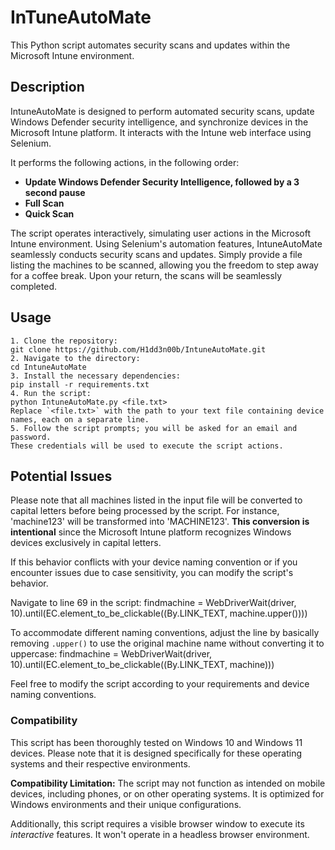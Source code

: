 # InTuneAutoMate
This Python script automates security scans and updates within the Microsoft Intune environment.

## Description

IntuneAutoMate is designed to perform automated security scans, update Windows Defender security intelligence, and synchronize devices in the Microsoft Intune platform. It interacts with the Intune web interface using Selenium.

It performs the following actions, in the following order:

- **Update Windows Defender Security Intelligence, followed by a 3 second pause**
- **Full Scan**
- **Quick Scan**

The script operates interactively, simulating user actions in the Microsoft Intune environment. Using Selenium's automation features, IntuneAutoMate seamlessly conducts security scans and updates. Simply provide a file listing the machines to be scanned, allowing you the freedom to step away for a coffee break. Upon your return, the scans will be seamlessly completed.

## Usage
```
1. Clone the repository:
git clone https://github.com/H1dd3n00b/IntuneAutoMate.git
2. Navigate to the directory:
cd IntuneAutoMate
3. Install the necessary dependencies:
pip install -r requirements.txt
4. Run the script:
python IntuneAutoMate.py <file.txt>
Replace `<file.txt>` with the path to your text file containing device names, each on a separate line.
5. Follow the script prompts; you will be asked for an email and password.
These credentials will be used to execute the script actions.
```
## 

## Potential Issues

Please note that all machines listed in the input file will be converted to capital letters before being processed by the script. For instance, 'machine123' will be transformed into 'MACHINE123'. **This conversion is intentional** since the Microsoft Intune platform recognizes Windows devices exclusively in capital letters.

If this behavior conflicts with your device naming convention or if you encounter issues due to case sensitivity, you can modify the script's behavior.

Navigate to line 69 in the script:
findmachine = WebDriverWait(driver, 10).until(EC.element_to_be_clickable((By.LINK_TEXT, machine.upper())))

To accommodate different naming conventions, adjust the line by basically removing `.upper()` to use the original machine name without converting it to uppercase:
findmachine = WebDriverWait(driver, 10).until(EC.element_to_be_clickable((By.LINK_TEXT, machine)))

Feel free to modify the script according to your requirements and device naming conventions.

### Compatibility

This script has been thoroughly tested on Windows 10 and Windows 11 devices. Please note that it is designed specifically for these operating systems and their respective environments.

**Compatibility Limitation:** 
The script may not function as intended on mobile devices, including phones, or on other operating systems. It is optimized for Windows environments and their unique configurations.

Additionally, this script requires a visible browser window to execute its *interactive* features. It won't operate in a headless browser environment.

